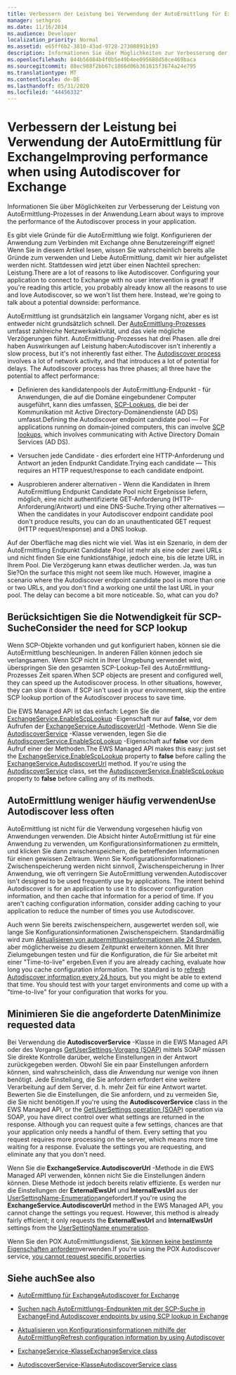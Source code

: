 ```yaml
---
title: Verbessern der Leistung bei Verwendung der AutoErmittlung für Exchange
manager: sethgros
ms.date: 11/16/2014
ms.audience: Developer
localization_priority: Normal
ms.assetid: e65ff6b2-3810-43ad-9728-27308891b193
description: Informationen Sie über Möglichkeiten zur Verbesserung der Leistung von AutoErmittlung-Prozesses in der Anwendung.
ms.openlocfilehash: 844b56084b4f0b5e49b4ee095688d58ce469baca
ms.sourcegitcommit: 88ec988f2bb67c1866d06b361615f3674a24e795
ms.translationtype: MT
ms.contentlocale: de-DE
ms.lasthandoff: 05/31/2020
ms.locfileid: "44456332"
---
```

# <a name="improving-performance-when-using-autodiscover-for-exchange"></a><span data-ttu-id="885b9-103">Verbessern der Leistung bei Verwendung der AutoErmittlung für Exchange</span><span class="sxs-lookup"><span data-stu-id="885b9-103">Improving performance when using Autodiscover for Exchange</span></span>

<span data-ttu-id="885b9-104">Informationen Sie über Möglichkeiten zur Verbesserung der Leistung von AutoErmittlung-Prozesses in der Anwendung.</span><span class="sxs-lookup"><span data-stu-id="885b9-104">Learn about ways to improve the performance of the Autodiscover process in your application.</span></span>
  
<span data-ttu-id="885b9-p101">Es gibt viele Gründe für die AutoErmittlung wie folgt. Konfigurieren der Anwendung zum Verbinden mit Exchange ohne Benutzereingriff eignet! Wenn Sie in diesem Artikel lesen, wissen Sie wahrscheinlich bereits alle Gründe zum verwenden und Liebe AutoErmittlung, damit wir hier aufgelistet werden nicht. Stattdessen wird jetzt über einen Nachteil sprechen: Leistung.</span><span class="sxs-lookup"><span data-stu-id="885b9-p101">There are a lot of reasons to like Autodiscover. Configuring your application to connect to Exchange with no user intervention is great! If you're reading this article, you probably already know all the reasons to use and love Autodiscover, so we won't list them here. Instead, we're going to talk about a potential downside: performance.</span></span>
  
<span data-ttu-id="885b9-p102">AutoErmittlung ist grundsätzlich ein langsamer Vorgang nicht, aber es ist entweder nicht grundsätzlich schnell. Der [AutoErmittlung-Prozesses](autodiscover-for-exchange.md) umfasst zahlreiche Netzwerkaktivität, und das viele mögliche Verzögerungen führt. AutoErmittlung-Prozesses hat drei Phasen. alle drei haben Auswirkungen auf Leistung haben:</span><span class="sxs-lookup"><span data-stu-id="885b9-p102">Autodiscover isn't inherently a slow process, but it's not inherently fast either. The [Autodiscover process](autodiscover-for-exchange.md) involves a lot of network activity, and that introduces a lot of potential for delays. The Autodiscover process has three phases; all three have the potential to affect performance:</span></span> 
  
- <span data-ttu-id="885b9-112">Definieren des kandidatenpools der AutoErmittlung-Endpunkt - für Anwendungen, die auf die Domäne eingebundener Computer ausgeführt, kann dies umfassen, [SCP-Lookups](how-to-find-autodiscover-endpoints-by-using-scp-lookup-in-exchange.md), die bei der Kommunikation mit Active Directory-Domänendienste (AD DS) umfasst.</span><span class="sxs-lookup"><span data-stu-id="885b9-112">Defining the Autodiscover endpoint candidate pool — For applications running on domain-joined computers, this can involve [SCP lookups](how-to-find-autodiscover-endpoints-by-using-scp-lookup-in-exchange.md), which involves communicating with Active Directory Domain Services (AD DS).</span></span>
    
- <span data-ttu-id="885b9-113">Versuchen jede Candidate - dies erfordert eine HTTP-Anforderung und Antwort an jeden Endpunkt Candidate.</span><span class="sxs-lookup"><span data-stu-id="885b9-113">Trying each candidate — This requires an HTTP request/response to each candidate endpoint.</span></span>
    
- <span data-ttu-id="885b9-114">Ausprobieren anderer alternativen - Wenn die Kandidaten in Ihrem AutoErmittlung Endpunkt Candidate Pool nicht Ergebnisse liefern, möglich, eine nicht authentifizierte GET-Anforderung (HTTP-Anforderung/Antwort) und eine DNS-Suche.</span><span class="sxs-lookup"><span data-stu-id="885b9-114">Trying other alternatives — When the candidates in your Autodiscover endpoint candidate pool don't produce results, you can do an unauthenticated GET request (HTTP request/response) and a DNS lookup.</span></span>
    
<span data-ttu-id="885b9-p103">Auf der Oberfläche mag dies nicht wie viel. Was ist ein Szenario, in dem der AutoErmittlung Endpunkt Candidate Pool ist mehr als eine oder zwei URLs und nicht finden Sie eine funktionsfähige, jedoch eine, bis die letzte URL in Ihrem Pool. Die Verzögerung kann etwas deutlicher werden. Ja, was tun Sie?</span><span class="sxs-lookup"><span data-stu-id="885b9-p103">On the surface this might not seem like much. However, imagine a scenario where the Autodiscover endpoint candidate pool is more than one or two URLs, and you don't find a working one until the last URL in your pool. The delay can become a bit more noticeable. So, what can you do?</span></span>
  
## <a name="consider-the-need-for-scp-lookup"></a><span data-ttu-id="885b9-119">Berücksichtigen Sie die Notwendigkeit für SCP-Suche</span><span class="sxs-lookup"><span data-stu-id="885b9-119">Consider the need for SCP lookup</span></span>

<span data-ttu-id="885b9-p104">Wenn SCP-Objekte vorhanden und gut konfiguriert haben, können sie die AutoErmittlung beschleunigen. In anderen Fällen können jedoch sie verlangsamen. Wenn SCP nicht in Ihrer Umgebung verwendet wird, überspringen Sie den gesamten SCP-Lookup-Teil des AutoErmittlung-Prozesses Zeit sparen.</span><span class="sxs-lookup"><span data-stu-id="885b9-p104">When SCP objects are present and configured well, they can speed up the Autodiscover process. In other situations, however, they can slow it down. If SCP isn't used in your environment, skip the entire SCP lookup portion of the Autodiscover process to save time.</span></span>
  
<span data-ttu-id="885b9-p105">Die EWS Managed API ist das einfach: Legen Sie die [ExchangeService.EnableScpLookup](https://msdn.microsoft.com/library/microsoft.exchange.webservices.data.exchangeservice.enablescplookup%28v=exchg.80%29.aspx) -Eigenschaft nur auf **false**, vor dem Aufrufen der [ExchangeService.AutodiscoverUrl](https://msdn.microsoft.com/library/microsoft.exchange.webservices.data.exchangeservice.autodiscoverurl%28v=exchg.80%29.aspx) -Methode. Wenn Sie die [AutodiscoverService](https://msdn.microsoft.com/library/microsoft.exchange.webservices.autodiscover.autodiscoverservice%28v=exchg.80%29.aspx) -Klasse verwenden, legen Sie die [AutodiscoverService.EnableScpLookup](https://msdn.microsoft.com/library/microsoft.exchange.webservices.autodiscover.autodiscoverservice.enablescplookup%28v=exchg.80%29.aspx) -Eigenschaft auf **false** vor dem Aufruf einer der Methoden.</span><span class="sxs-lookup"><span data-stu-id="885b9-p105">The EWS Managed API makes this easy: just set the [ExchangeService.EnableScpLookup](https://msdn.microsoft.com/library/microsoft.exchange.webservices.data.exchangeservice.enablescplookup%28v=exchg.80%29.aspx) property to **false** before calling the [ExchangeService.AutodiscoverUrl](https://msdn.microsoft.com/library/microsoft.exchange.webservices.data.exchangeservice.autodiscoverurl%28v=exchg.80%29.aspx) method. If you're using the [AutodiscoverService](https://msdn.microsoft.com/library/microsoft.exchange.webservices.autodiscover.autodiscoverservice%28v=exchg.80%29.aspx) class, set the [AutodiscoverService.EnableScpLookup](https://msdn.microsoft.com/library/microsoft.exchange.webservices.autodiscover.autodiscoverservice.enablescplookup%28v=exchg.80%29.aspx) property to **false** before calling any of its methods.</span></span> 
  
## <a name="use-autodiscover-less-often"></a><span data-ttu-id="885b9-125">AutoErmittlung weniger häufig verwenden</span><span class="sxs-lookup"><span data-stu-id="885b9-125">Use Autodiscover less often</span></span>

<span data-ttu-id="885b9-p106">AutoErmittlung ist nicht für die Verwendung vorgesehen häufig von Anwendungen verwenden. Die Absicht hinter AutoErmittlung ist für eine Anwendung zu verwenden, um Konfigurationsinformationen zu ermitteln, und klicken Sie dann zwischenspeichern, die betreffenden Informationen für einen gewissen Zeitraum. Wenn Sie Konfigurationsinformationen-Zwischenspeicherung werden nicht sinnvoll, Zwischenspeicherung in Ihrer Anwendung, wie oft verringern Sie AutoErmittlung verwenden.</span><span class="sxs-lookup"><span data-stu-id="885b9-p106">Autodiscover isn't designed to be used frequently use by applications. The intent behind Autodiscover is for an application to use it to discover configuration information, and then cache that information for a period of time. If you aren't caching configuration information, consider adding caching to your application to reduce the number of times you use Autodiscover.</span></span>
  
<span data-ttu-id="885b9-p107">Auch wenn Sie bereits zwischenspeichern, ausgewertet werden soll, wie lange Sie Konfigurationsinformationen Zwischenspeichern. Standardmäßig wird zum [Aktualisieren von autoermittlungsinformationen alle 24 Stunden](how-to-refresh-configuration-information-by-using-autodiscover.md), aber möglicherweise zu diesem Zeitpunkt erweitern können. Mit Ihrer Zielumgebungen testen und für die Konfiguration, die für Sie arbeitet mit einer "Time-to-live" ergeben.</span><span class="sxs-lookup"><span data-stu-id="885b9-p107">Even if you are already caching, evaluate how long you cache configuration information. The standard is to [refresh Autodiscover information every 24 hours](how-to-refresh-configuration-information-by-using-autodiscover.md), but you might be able to extend that time. You should test with your target environments and come up with a "time-to-live" for your configuration that works for you.</span></span>
  
## <a name="minimize-requested-data"></a><span data-ttu-id="885b9-132">Minimieren Sie die angeforderte Daten</span><span class="sxs-lookup"><span data-stu-id="885b9-132">Minimize requested data</span></span>

<span data-ttu-id="885b9-p108">Bei Verwendung die **AutodiscoverService** -Klasse in die EWS Managed API oder des Vorgangs [GetUserSettings-Vorgang (SOAP)](https://msdn.microsoft.com/library/758d965c-ef63-4de4-9120-e293abf14ff8%28Office.15%29.aspx) mittels SOAP müssen Sie direkte Kontrolle darüber, welche Einstellungen in der Antwort zurückgegeben werden. Obwohl Sie ein paar Einstellungen anfordern können, sind wahrscheinlich, dass die Anwendung nur wenige von ihnen benötigt. Jede Einstellung, die Sie anfordern erfordert eine weitere Verarbeitung auf dem Server, d. h. mehr Zeit für eine Antwort wartet. Bewerten Sie die Einstellungen, die Sie anfordern, und zu vermeiden Sie, die Sie nicht benötigen.</span><span class="sxs-lookup"><span data-stu-id="885b9-p108">If you're using the **AutodiscoverService** class in the EWS Managed API, or the [GetUserSettings operation (SOAP)](https://msdn.microsoft.com/library/758d965c-ef63-4de4-9120-e293abf14ff8%28Office.15%29.aspx) operation via SOAP, you have direct control over what settings are returned in the response. Although you can request quite a few settings, chances are that your application only needs a handful of them. Every setting that you request requires more processing on the server, which means more time waiting for a response. Evaluate the settings you are requesting, and eliminate any that you don't need.</span></span> 
  
<span data-ttu-id="885b9-p109">Wenn Sie die **ExchangeService.AutodiscoverUrl** -Methode in die EWS Managed API verwenden, können nicht Sie die Einstellungen ändern können. Diese Methode ist jedoch bereits relativ effiziente. Es werden nur die Einstellungen der **ExternalEwsUrl** und **InternalEwsUrl** aus der [UserSettingName-Enumeration](https://msdn.microsoft.com/library/microsoft.exchange.webservices.autodiscover.usersettingname%28v=exchg.80%29.aspx)angefordert.</span><span class="sxs-lookup"><span data-stu-id="885b9-p109">If you're using the **ExchangeService.AutodiscoverUrl** method in the EWS Managed API, you cannot change the settings you request. However, this method is already fairly efficient; it only requests the **ExternalEwsUrl** and **InternalEwsUrl** settings from the [UserSettingName enumeration](https://msdn.microsoft.com/library/microsoft.exchange.webservices.autodiscover.usersettingname%28v=exchg.80%29.aspx).</span></span>
  
<span data-ttu-id="885b9-139">Wenn Sie den POX AutoErmittlungsdienst, [Sie können keine bestimmte Eigenschaften anfordern](autodiscover-for-exchange.md#bk_Options)verwenden.</span><span class="sxs-lookup"><span data-stu-id="885b9-139">If you're using the POX Autodiscover service, [you cannot request specific properties](autodiscover-for-exchange.md#bk_Options).</span></span>
  
## <a name="see-also"></a><span data-ttu-id="885b9-140">Siehe auch</span><span class="sxs-lookup"><span data-stu-id="885b9-140">See also</span></span>


- [<span data-ttu-id="885b9-141">AutoErmittlung für Exchange</span><span class="sxs-lookup"><span data-stu-id="885b9-141">Autodiscover for Exchange</span></span>](autodiscover-for-exchange.md)
    
- [<span data-ttu-id="885b9-142">Suchen nach AutoErmittlungs-Endpunkten mit der SCP-Suche in Exchange</span><span class="sxs-lookup"><span data-stu-id="885b9-142">Find Autodiscover endpoints by using SCP lookup in Exchange</span></span>](how-to-find-autodiscover-endpoints-by-using-scp-lookup-in-exchange.md)
    
- [<span data-ttu-id="885b9-143">Aktualisieren von Konfigurationsinformationen mithilfe der AutoErmittlung</span><span class="sxs-lookup"><span data-stu-id="885b9-143">Refresh configuration information by using Autodiscover</span></span>](how-to-refresh-configuration-information-by-using-autodiscover.md)
    
- [<span data-ttu-id="885b9-144">ExchangeService-Klasse</span><span class="sxs-lookup"><span data-stu-id="885b9-144">ExchangeService class</span></span>](https://msdn.microsoft.com/library/microsoft.exchange.webservices.data.exchangeservice%28v=exchg.80%29.aspx)
    
- [<span data-ttu-id="885b9-145">AutodiscoverService-Klasse</span><span class="sxs-lookup"><span data-stu-id="885b9-145">AutodiscoverService class</span></span>](https://msdn.microsoft.com/library/microsoft.exchange.webservices.autodiscover.autodiscoverservice%28v=exchg.80%29.aspx)
    

